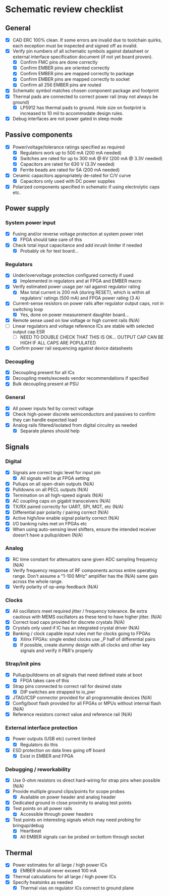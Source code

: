 # Schematic review checklist

## General

* [x] CAD ERC 100% clean. If some errors are invalid due to toolchain quirks, each exception must be inspected and signed
off as invalid.
* [x] Verify pin numbers of all schematic symbols against datasheet or external interface specification document (if not yet board proven).
  * [x] Confirm FMC pins are done correctly
  * [x] Confirm EMBER pins are oriented correctly
  * [x] Confirm EMBER pins are mapped correctly to package
  * [x] Confirm EMBER pins are mapped correctly to socket
  * [x] Confirm all 256 EMBER pins are routed
* [x] Schematic symbol matches chosen component package and footprint
* [x] Thermal pads are connected to correct power rail (may not always be ground)
  * [x] LP5912 has thermal pads to ground. Hole size on footprint is increased to 10 mil to accommodate design rules.
* [x] Debug interfaces are not power gated in sleep mode

## Passive components
* [x] Power/voltage/tolerance ratings specified as required
  * [x] Regulators work up to 500 mA (200 mA needed)
  * [x] Switches are rated for up to 300 mA @ 6V (200 mA @ 3.3V needed)
  * [x] Capacitors are rated for 630 V (3.3V needed)
  * [x] Ferrite beads are rated for 5A (200 mA needed)
* [x] Ceramic capacitors appropriately de-rated for C/V curve
  * [x] Capacitors only used with DC power supplies
* [x] Polarized components specified in schematic if using electrolytic caps etc.

## Power supply

### System power input

* [x] Fusing and/or reverse voltage protection at system power inlet
  * [x] FPGA should take care of this
* [x] Check total input capacitance and add inrush limiter if needed
  * [x] Probably ok for test board...

### Regulators

* [x] Under/overvoltage protection configured correctly if used
  * [x] Implemented in regulators and at FPGA and EMBER macro
* [x] Verify estimated power usage per rail against regulator rating
  * [x] Max total current is 200 mA (during RESET), which is within all regulators' ratings (500 mA) and FPGA power rating (3 A)
* [x] Current-sense resistors on power rails after regulator output caps, not in switching loop
  * [x] Yes, done on power measurement daughter board...
* [x] Remote sense used on low voltage or high current rails (N/A)
* [ ] Linear regulators and voltage reference ICs are stable with selected output cap ESR
  * [ ] NEED TO DOUBLE CHECK THAT THIS IS OK... OUTPUT CAP CAN BE HIGH IF ALL CAPS ARE POPULATED
* [x] Confirm power rail sequencing against device datasheets

### Decoupling
* [x] Decoupling present for all ICs
* [x] Decoupling meets/exceeds vendor recommendations if specified
* [x] Bulk decoupling present at PSU

### General
* [x] All power inputs fed by correct voltage
* [x] Check high-power discrete semiconductors and passives to confirm they can handle expected load
* [x] Analog rails filtered/isolated from digital circuitry as needed
  * [x] Separate planes should help

## Signals

### Digital

* [x] Signals are correct logic level for input pin
  * [x] All signals will be at FPGA setting
* [x] Pullups on all open-drain outputs (N/A)
* [x] Pulldowns on all PECL outputs (N/A)
* [x] Termination on all high-speed signals (N/A)
* [x] AC coupling caps on gigabit transceivers (N/A)
* [x] TX/RX paired correctly for UART, SPI, MGT, etc (N/A)
* [x] Differential pair polarity / pairing correct (N/A)
* [x] Active high/low enable signal polarity correct (N/A)
* [x] I/O banking rules met on FPGAs etc
* [x] When using auto-sensing level shifters, ensure the intended receiver doesn't have a pullup/down (N/A)

### Analog

* [x] RC time constant for attenuators sane given ADC sampling frequency (N/A)
* [x] Verify frequency response of RF components across entire operating range. Don't assume a "1-100 MHz" amplifier has the (N/A)
same gain across the whole range.
* [x] Verify polarity of op-amp feedback (N/A)

### Clocks

* [x] All oscillators meet required jitter / frequency tolerance. Be extra cautious with MEMS oscillators as these tend to have higher jitter. (N/A)
* [x] Correct load caps provided for discrete crystals (N/A)
* [x] Crystals only used if IC has an integrated crystal driver (N/A)
* [x] Banking / clock capable input rules met for clocks going to FPGAs
    * [x] Xilinx FPGAs: single ended clocks use _P half of differential pairs
    * [x] If possible, create dummy design with all clocks and other key signals and verify it P&R's properly

### Strap/init pins
* [x] Pullup/pulldowns on all signals that need defined state at boot
  * [x] FPGA takes care of this
* [x] Strap pins connected to correct rail for desired state
  * [x] DIP switches are strapped to io_pwr
* [x] JTAG/ICSP connector provided for all programmable devices (N/A)
* [x] Config/boot flash provided for all FPGAs or MPUs without internal flash (N/A)
* [x] Reference resistors correct value and reference rail (N/A)

### External interface protection

* [x] Power outputs (USB etc) current limited
  * [x] Regulators do this
* [x] ESD protection on data lines going off board
  * [x] Exist in EMBER and FPGA

### Debugging / reworkability

* [x] Use 0-ohm resistors vs direct hard-wiring for strap pins when possible (N/A)
* [x] Provide multiple ground clips/points for scope probes
  * [x] Available on power header and analog header
* [x] Dedicated ground in close proximity to analog test points
* [x] Test points on all power rails
  * [x] Accessible through power headers
* [x] Test points on interesting signals which may need probing for bringup/debug
  * [x] Heartbeat
  * [x] All EMBER signals can be probed on bottom through socket

## Thermal

* [x] Power estimates for all large / high power ICs
  * [x] EMBER should never exceed 100 mA
* [x] Thermal calculations for all large / high power ICs
* [x] Specify heatsinks as needed
  * [x] Thermal vias on regulator ICs connect to ground plane
